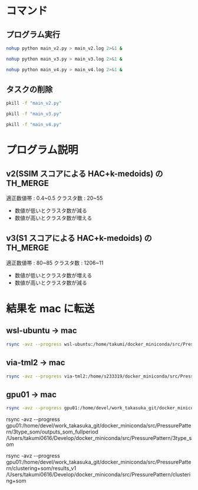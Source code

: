 # コマンド

## プログラム実行

```bash
nohup python main_v2.py > main_v2.log 2>&1 &

nohup python main_v3.py > main_v3.log 2>&1 &

nohup python main_v4.py > main_v4.log 2>&1 &
```

## タスクの削除

```bash
pkill -f "main_v2.py"

pkill -f "main_v3.py"

pkill -f "main_v4.py"
```

# プログラム説明

## v2(SSIM スコアによる HAC+k-medoids) の TH_MERGE

適正数値帯 : 0.4~0.5
クラスタ数 : 20~55

- 数値が低いとクラスタ数が減る
- 数値が高いとクラスタ数が増える

## v3(S1 スコアによる HAC+k-medoids) の TH_MERGE

適正数値帯 : 80~85
クラスタ数 : 1206~11

- 数値が低いとクラスタ数が増える
- 数値が高いとクラスタ数が減る

# 結果を mac に転送

## wsl-ubuntu → mac

```bash
rsync -avz --progress wsl-ubuntu:/home/takumi/docker_miniconda/src/PressurePattern/HAC+k-medoids/v4_clustering_results_83 /Users/takumi0616/Develop/docker_miniconda/src/PressurePattern/HAC+k-medoids/document
```

## via-tml2 → mac

```bash
rsync -avz --progress via-tml2:/home/s233319/docker_miniconda/src/PressurePattern/HAC+k-medoids/v4_clustering_results_84 /Users/takumi0616/Develop/docker_miniconda/src/PressurePattern/HAC+k-medoids/document
```

## gpu01 → mac

```bash
rsync -avz --progress gpu01:/home/devel/work_takasuka_git/docker_miniconda/src/PressurePattern/clustering+som/results_v1 /Users/takumi0616/Develop/docker_miniconda/src/PressurePattern/document
```

rsync -avz --progress gpu01:/home/devel/work_takasuka_git/docker_miniconda/src/PressurePattern/3type_som/outputs_som_fullperiod /Users/takumi0616/Develop/docker_miniconda/src/PressurePattern/3type_som


rsync -avz --progress gpu01:/home/devel/work_takasuka_git/docker_miniconda/src/PressurePattern/clustering+som/results_v1 /Users/takumi0616/Develop/docker_miniconda/src/PressurePattern/clustering+som
